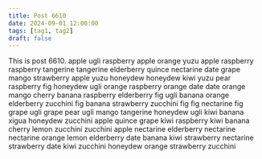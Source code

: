 ```yaml
---
title: Post 6610
date: 2024-09-01 12:00:00
tags: [tag1, tag2]
draft: false
---
```

This is post 6610.
apple
ugli
raspberry
apple
orange
yuzu
apple
raspberry
raspberry
tangerine
tangerine
elderberry
quince
nectarine
date
grape
mango
strawberry
apple
yuzu
honeydew
honeydew
kiwi
yuzu
pear
raspberry
fig
honeydew
ugli
orange
raspberry
orange
date
date
orange
mango
cherry
banana
raspberry
elderberry
fig
ugli
banana
orange
elderberry
zucchini
fig
banana
strawberry
zucchini
fig
fig
nectarine
fig
grape
ugli
grape
pear
ugli
mango
tangerine
honeydew
ugli
kiwi
banana
xigua
honeydew
zucchini
apple
quince
grape
kiwi
raspberry
kiwi
banana
cherry
lemon
zucchini
zucchini
apple
nectarine
elderberry
nectarine
nectarine
orange
lemon
elderberry
date
banana
kiwi
strawberry
nectarine
strawberry
date
kiwi
zucchini
honeydew
orange
strawberry
zucchini
